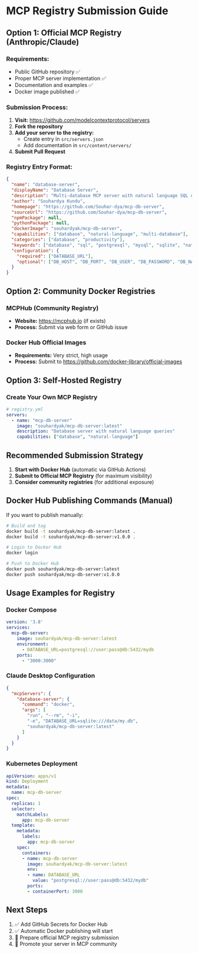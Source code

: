 # MCP Registry Submission Guide

## Option 1: Official MCP Registry (Anthropic/Claude)

### Requirements:
- Public GitHub repository ✅
- Proper MCP server implementation ✅
- Documentation and examples ✅
- Docker image published ✅

### Submission Process:
1. **Visit:** https://github.com/modelcontextprotocol/servers
2. **Fork the repository**
3. **Add your server to the registry:**
   - Create entry in `src/servers.json`
   - Add documentation in `src/content/servers/`
4. **Submit Pull Request**

### Registry Entry Format:
```json
{
  "name": "database-server",
  "displayName": "Database Server",
  "description": "Multi-database MCP server with natural language SQL queries",
  "author": "Souhardya Kundu",
  "homepage": "https://github.com/Souhar-dya/mcp-db-server",
  "sourceUrl": "https://github.com/Souhar-dya/mcp-db-server",
  "npmPackage": null,
  "pythonPackage": null,
  "dockerImage": "souhardyak/mcp-db-server",
  "capabilities": ["database", "natural-language", "multi-database"],
  "categories": ["database", "productivity"],
  "keywords": ["database", "sql", "postgresql", "mysql", "sqlite", "natural-language"],
  "configuration": {
    "required": ["DATABASE_URL"],
    "optional": ["DB_HOST", "DB_PORT", "DB_USER", "DB_PASSWORD", "DB_NAME"]
  }
}
```

## Option 2: Community Docker Registries

### MCPHub (Community Registry)
- **Website:** https://mcphub.io (if exists)
- **Process:** Submit via web form or GitHub issue

### Docker Hub Official Images
- **Requirements:** Very strict, high usage
- **Process:** Submit to https://github.com/docker-library/official-images

## Option 3: Self-Hosted Registry

### Create Your Own MCP Registry
```yaml
# registry.yml
servers:
  - name: "mcp-db-server"
    image: "souhardyak/mcp-db-server:latest"
    description: "Database server with natural language queries"
    capabilities: ["database", "natural-language"]
```

## Recommended Submission Strategy

1. **Start with Docker Hub** (automatic via GitHub Actions)
2. **Submit to Official MCP Registry** (for maximum visibility)
3. **Consider community registries** (for additional exposure)

## Docker Hub Publishing Commands (Manual)

If you want to publish manually:

```bash
# Build and tag
docker build -t souhardyak/mcp-db-server:latest .
docker build -t souhardyak/mcp-db-server:v1.0.0 .

# Login to Docker Hub
docker login

# Push to Docker Hub
docker push souhardyak/mcp-db-server:latest
docker push souhardyak/mcp-db-server:v1.0.0
```

## Usage Examples for Registry

### Docker Compose
```yaml
version: '3.8'
services:
  mcp-db-server:
    image: souhardyak/mcp-db-server:latest
    environment:
      - DATABASE_URL=postgresql://user:pass@db:5432/mydb
    ports:
      - "3000:3000"
```

### Claude Desktop Configuration
```json
{
  "mcpServers": {
    "database-server": {
      "command": "docker",
      "args": [
        "run", "--rm", "-i",
        "-e", "DATABASE_URL=sqlite:///data/my.db",
        "souhardyak/mcp-db-server:latest"
      ]
    }
  }
}
```

### Kubernetes Deployment
```yaml
apiVersion: apps/v1
kind: Deployment
metadata:
  name: mcp-db-server
spec:
  replicas: 1
  selector:
    matchLabels:
      app: mcp-db-server
  template:
    metadata:
      labels:
        app: mcp-db-server
    spec:
      containers:
      - name: mcp-db-server
        image: souhardyak/mcp-db-server:latest
        env:
        - name: DATABASE_URL
          value: "postgresql://user:pass@db:5432/mydb"
        ports:
        - containerPort: 3000
```

## Next Steps

1. ✅ Add GitHub Secrets for Docker Hub
2. ✅ Automatic Docker publishing will start
3. 📝 Prepare official MCP registry submission
4. 🌟 Promote your server in MCP community